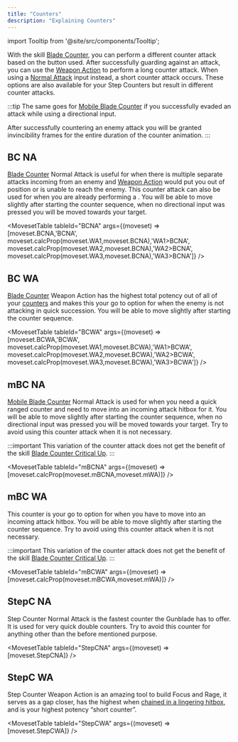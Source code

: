 ```yaml
---
title: "Counters"
description: "Explaining Counters"
---
```


import Tooltip from '@site/src/components/Tooltip';

With the skill [Blade Counter](/skill-tree/skills#blade-counter), you can perform a different counter attack based on the button used. After successfully guarding against an attack, you can use the [Weapon Action](/moveset/weapon-action#wa123) to perform a long counter attack. When using a [Normal Attack](/moveset/normal-attack) input instead, a short counter attack occurs.
These options are also available for your Step Counters but result in different counter attacks.

:::tip
The same goes for [Mobile Blade Counter](/skill-tree/skills#mobile-blade-counter) if you successfully evaded an attack while using a directional input.

After successfully countering an enemy attack you will be granted invincibility frames for the entire duration of the counter animation.
:::

## BC NA
[Blade Counter](/skill-tree/skills#blade-counter) Normal Attack is useful for when there is multiple separate attacks incoming from an enemy and [<Tooltip term="StepC" /> Weapon Action](/moveset/counters#stepc-wa) would put you out of position or is unable to reach the enemy. This counter attack can also be used for when you are already performing a [<Tooltip term="WA123" />](/moveset/weapon-action#wa123). You will be able to move slightly after starting the counter sequence, when no directional input was pressed you will be moved towards your target.

<VideoPlayer src="/PA/BCNA.webm" />

<MovesetTable tableId="BCNA" args={(moveset) => [moveset.BCNA,'BCNA', moveset.calcProp(moveset.WA1,moveset.BCNA),'WA1>BCNA', moveset.calcProp(moveset.WA2,moveset.BCNA),'WA2>BCNA', moveset.calcProp(moveset.WA3,moveset.BCNA),'WA3>BCNA']} />

## BC WA
[Blade Counter](/skill-tree/skills#blade-counter) Weapon Action has the highest total potency out of all of your [counters](/moveset/counters) and makes this your go to option for when the enemy is not attacking in quick succession. You will be able to move slightly after starting the counter sequence.

<VideoPlayer src="/PA/BCWA.webm" />

<MovesetTable tableId="BCWA" args={(moveset) => [moveset.BCWA,'BCWA', moveset.calcProp(moveset.WA1,moveset.BCWA),'WA1>BCWA', moveset.calcProp(moveset.WA2,moveset.BCWA),'WA2>BCWA', moveset.calcProp(moveset.WA3,moveset.BCWA),'WA3>BCWA']} />

## mBC NA
[Mobile Blade Counter](/skill-tree/skills#mobile-blade-counter) Normal Attack is used for when you need a quick ranged counter and need to move into an incoming attack hitbox for it. You will be able to move slightly after starting the counter sequence, when no directional input was pressed you will be moved towards your target. Try to avoid using this counter attack when it is not necessary.

:::important
This variation of the counter attack does not get the benefit of the skill [Blade Counter Critical Up](/skill-tree/skills#blade-counter-critical-up).
:::

<VideoPlayer src="/PA/mBCNA.webm" />

<MovesetTable tableId="mBCNA" args={(moveset) => [moveset.calcProp(moveset.mBCNA,moveset.mWA)]} />

## mBC WA
This counter is your go to option for when you have to move into an incoming attack hitbox. You will be able to move slightly after starting the counter sequence. Try to avoid using this counter attack when it is not necessary.

:::important
This variation of the counter attack does not get the benefit of the skill [Blade Counter Critical Up](/skill-tree/skills#blade-counter-critical-up).
:::

<VideoPlayer src="/PA/mBCWA.webm" />

<MovesetTable tableId="mBCWA" args={(moveset) => [moveset.calcProp(moveset.mBCWA,moveset.mWA)]} />

## StepC NA
Step Counter Normal Attack is the fastest counter the Gunblade has to offer. It is used for very quick double counters. Try to avoid this counter for anything other than the before mentioned purpose.

<VideoPlayer src="/PA/StepCNA.webm" />

<MovesetTable tableId="StepCNA" args={(moveset) => [moveset.StepCNA]} />

## StepC WA
Step Counter Weapon Action is an amazing tool to build Focus and Rage, it serves as a gap closer, has the highest <Tooltip term="DPS" /> when [chained in a lingering hitbox](/moveset/animation-canceling#stepc-wachain), and is your highest potency “short counter”.

<VideoPlayer src="/PA/StepCWA.webm" />

<MovesetTable tableId="StepCWA" args={(moveset) => [moveset.StepCWA]} />